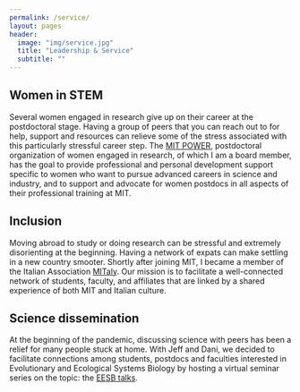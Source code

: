 ```yaml
---
permalink: /service/
layout: pages
header:
  image: "img/service.jpg"
  title: "Leadership & Service"
  subtitle: ""
---
```


## Women in STEM
Several women engaged in research give up on their career at the postdoctoral stage. Having a group of peers that you can reach out to for help, support and resources can relieve some of the stress associated with this particularly stressful career step. The [MIT POWER](https://pda.mit.edu/events/power/), postdoctoral organization of women engaged in research, of which I am a board member, has the goal to provide professional and personal development support specific to women who want to pursue advanced careers in science and industry, and to support and advocate for women postdocs in all aspects of their professional training at MIT. 

## Inclusion
Moving abroad to study or doing research can be stressful and extremely disorienting at the beginning. Having a network of expats can make settling in a new country smooter. Shortly after joining MIT, I became a member of the Italian Association [MITaly](http://mitaly.mit.edu/). Our mission is to facilitate a well-connected network of students, faculty, and affiliates that are linked by a shared experience of both MIT and Italian culture. 

## Science dissemination
At the beginning of the pandemic, discussing science with peers has been a relief for many people stuck at home. With Jeff and Dani, we decided to facilitate connections among students, postdocs and faculties interested in Evolutionary and Ecological Systems Biology by hosting a virtual seminar series on the topic: the [EESB talks](https://sites.google.com/view/eesb-talks/home?authuser=0). 






